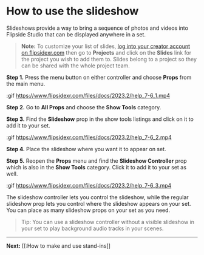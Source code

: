 # How to use the slideshow

Slideshows provide a way to bring a sequence of photos and videos into Flipside Studio that can be displayed anywhere in a set.

> **Note:** To customize your list of slides, [log into your creator account on flipsidexr.com](flipsidexr.com/user) then go to **Projects** and click on the **Slides** link for the project you wish to add them to. Slides belong to a project so they can be shared with the whole project team.

**Step 1.** Press the menu button on either controller and choose **Props** from the main menu.

:gif https://www.flipsidexr.com/files/docs/2023.2/help_7-6_1.mp4

**Step 2.** Go to **All Props** and choose the **Show Tools** category.

**Step 3.** Find the **Slideshow** prop in the show tools listings and click on it to add it to your set.

:gif https://www.flipsidexr.com/files/docs/2023.2/help_7-6_2.mp4

**Step 4.** Place the slideshow where you want it to appear on set.

**Step 5.** Reopen the **Props** menu and find the **Slideshow Controller** prop which is also in the **Show Tools** category. Click it to add it to your set as well.

:gif https://www.flipsidexr.com/files/docs/2023.2/help_7-6_3.mp4

The slideshow controller lets you control the slideshow, while the regular slideshow prop lets you control where the slideshow appears on your set. You can place as many slideshow props on your set as you need.

> Tip: You can use a slideshow controller without a visible slideshow in your set to play background audio tracks in your scenes.

---

**Next:** [[:How to make and use stand-ins]]
